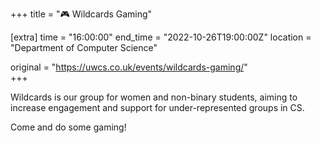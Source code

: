 +++
title = "🎮 Wildcards Gaming"

[extra]
time = "16:00:00"
end_time = "2022-10-26T19:00:00Z"
location = "Department of Computer Science"

original = "https://uwcs.co.uk/events/wildcards-gaming/"    
+++

Wildcards is our group for women and non-binary students, aiming to increase engagement and support for under-represented groups in CS.

Come and do some gaming!
